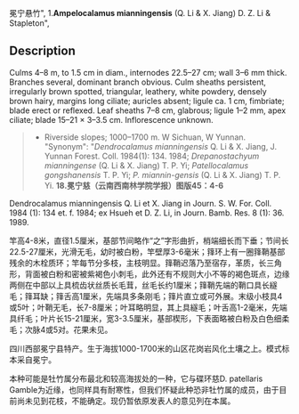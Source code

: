 冕宁悬竹",
1.**Ampelocalamus mianningensis** (Q. Li & X. Jiang) D. Z. Li & Stapleton",

## Description
Culms 4–8 m, to 1.5 cm in diam., internodes 22.5–27 cm; wall 3–6 mm thick. Branches several, dominant branch obvious. Culm sheaths persistent, irregularly brown spotted, triangular, leathery, white powdery, densely brown hairy, margins long ciliate; auricles absent; ligule ca. 1 cm, fimbriate; blade erect or reflexed. Leaf sheaths 7–8 cm, glabrous; ligule 1–2 mm, apex ciliate; blade 15–21 × 3–3.5 cm. Inflorescence unknown.

> * Riverside slopes; 1000–1700 m. W Sichuan, W Yunnan.
  "Synonym": "*Dendrocalamus mianningensis* Q. Li &amp; X. Jiang, J. Yunnan Forest. Coll. 1984(1): 134. 1984; *Drepanostachyum mianningense* (Q. Li &amp; X. Jiang) T. P. Yi; *Patellocalamus gongshanensis* T. P. Yi; *P. miannin-gensis* (Q. Li &amp; X. Jiang) T. P. Yi.
**18.冕宁慈（云南西南林学院学报）图版45：4-6**

Dendrocalamus mianningensis Q. Li et X. Jiang in Journ. S. W. For. Coll. 1984 (1): 134 et. f. 1984; ex Hsueh et D. Z. Li, in Journ. Bamb. Res. 8 (1): 36. 1989.

竿高4-8米，直径1.5厘米，基部节间略作“之”字形曲折，梢端细长而下垂；节间长22.5-27厘米，光滑无毛，幼时被白粉，竿壁厚3-6毫米；箨环上有一圈箨鞘基部残余的木栓质环；竿每节分多枝，主枝明显。箨鞘迟落乃至宿存，革质，长三角形，背面被白粉和密被紫褐色小刺毛，此外还有不规则大小不等的褐色斑点，边缘两侧在中部以上具梳齿状丝质长毛茸，丝毛长约1厘米；箨鞘先端的鞘口具长繸毛；箨耳缺；箨舌高1厘米，先端具多条刚毛；箨片直立或可外展。末级小枝具4或5叶；叶鞘无毛，长7-8厘米；叶耳略明显，其上具繸毛；叶舌高1-2毫米，先端具纤毛；叶片长15-21厘米，宽3-3.5厘米，基部楔形，下表面略被白粉及白色细柔毛；次脉4或5对。花果未见。

四川西部冕宁县特产。生于海拔1000-1700米的山区花岗岩风化土壤之上。模式标本采自冕宁。

本种可能是牡竹属分布最北和较高海拔处的一种，它与碟环慈D. patellaris Gamble为近缘，也同样具有耐寒性，但我们怀疑此种恐非牡竹属的成员，由于目前尚未见到花枝，不能确定。现仍暂依原发表人的意见列在本属。
